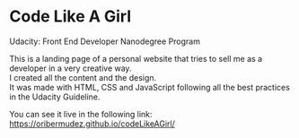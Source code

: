 # Code Like A Girl
Udacity: Front End Developer Nanodegree Program

This is a landing page of a personal website that tries to sell me as a developer in a very creative way. <br />
I created all the content and the design. <br />
It was made with HTML, CSS and JavaScript following all the best practices in the Udacity Guideline. <br />

You can see it live in the following link: https://oribermudez.github.io/codeLikeAGirl/ 
